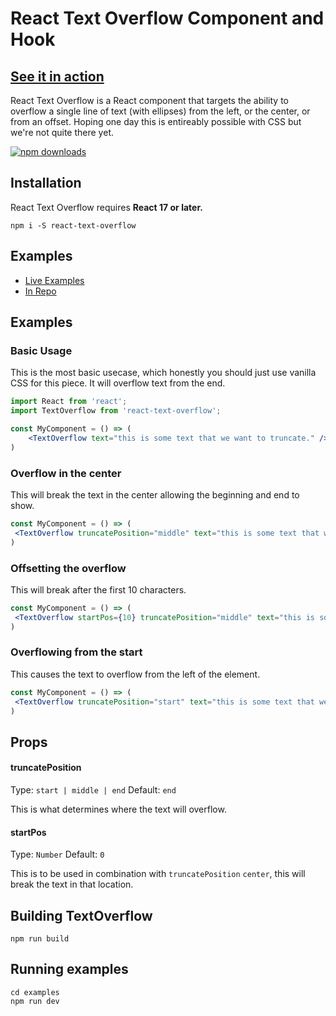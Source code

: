 React Text Overflow Component and Hook
=========================

## [See it in action](https://loktar00.github.io/react-text-overflow/)

React Text Overflow is a React component that targets the ability to overflow a single line of text (with ellipses) from the left, or the center, or from an offset. Hoping one day this is entireably possible with CSS but we're not quite there yet.


[![npm downloads](https://img.shields.io/npm/dm/react-text-overflow.svg?style=flat-square)](https://www.npmjs.com/package/react-text-overflow)


## Installation
React Text Overflow requires **React 17 or later.**

```
npm i -S react-text-overflow
```

## Examples
* [Live Examples](https://loktar00.github.io/react-text-overflow/)
* [In Repo](https://github.com/loktar00/react-text-overflow/blob/master/examples/src/App.tsx)

## Examples

### Basic Usage

This is the most basic usecase, which honestly you should just use vanilla CSS for this piece. It will overflow text from the end.

```jsx
import React from 'react';
import TextOverflow from 'react-text-overflow';

const MyComponent = () => (
    <TextOverflow text="this is some text that we want to truncate." />
)
```

### Overflow in the center

This will break the text in the center allowing the beginning and end to show.

```jsx
const MyComponent = () => (
 <TextOverflow truncatePosition="middle" text="this is some text that we want to truncate."  />
)
```

### Offsetting the overflow

This will break after the first 10 characters.

```jsx
const MyComponent = () => (
 <TextOverflow startPos={10} truncatePosition="middle" text="this is some text that we want to truncate."  />
)
```

### Overflowing from the start

This causes the text to overflow from the left of the element.

```jsx
const MyComponent = () => (
 <TextOverflow truncatePosition="start" text="this is some text that we want to truncate."  />
)
```

## Props

#### truncatePosition
Type: `start | middle | end` Default: `end`

This is what determines where the text will overflow.

#### startPos
Type: `Number` Default: `0`

This is to be used in combination with `truncatePosition` `center`, this will break the text in that location.

## Building TextOverflow

```
npm run build
```

## Running examples

```
cd examples
npm run dev
```
